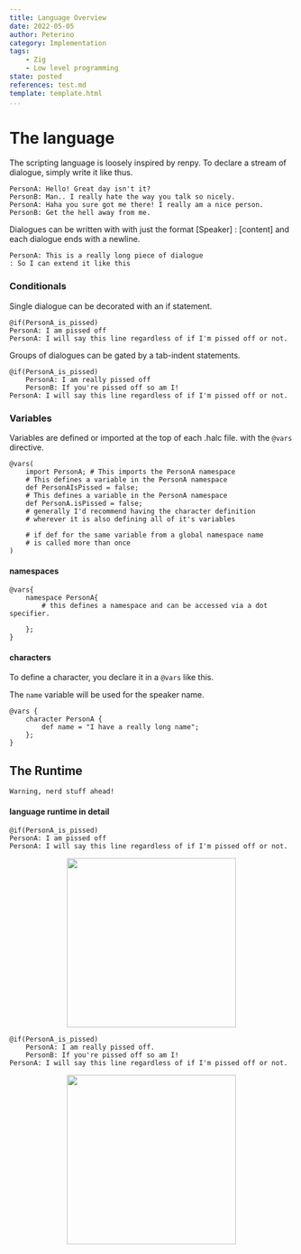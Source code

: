 ```yaml
---
title: Language Overview
date: 2022-05-05
author: Peterino
category: Implementation
tags: 
    - Zig
    - Low level programming
state: posted
references: test.md
template: template.html
...
```


# The language
The scripting language is loosely inspired by renpy. To declare a stream of dialogue, simply write it like thus.

```
PersonA: Hello! Great day isn't it?
PersonB: Man.. I really hate the way you talk so nicely.
PersonA: Haha you sure got me there! I really am a nice person.
PersonB: Get the hell away from me.
```


Dialogues can be written with with just the format \[Speaker\] : \[content\]
and each dialogue ends with a newline.

```
PersonA: This is a really long piece of dialogue 
: So I can extend it like this
```

### Conditionals

Single dialogue can be decorated with an if statement.

```
@if(PersonA_is_pissed)
PersonA: I am pissed off
PersonA: I will say this line regardless of if I'm pissed off or not.
```

Groups of dialogues can be gated by a tab-indent statements.

```
@if(PersonA_is_pissed)
    PersonA: I am really pissed off
    PersonB: If you're pissed off so am I!
PersonA: I will say this line regardless of if I'm pissed off or not.
```


### Variables

Variables are defined or imported at the top of each .halc file. with the `@vars` directive.

```
@vars(
    import PersonA; # This imports the PersonA namespace 
    # This defines a variable in the PersonA namespace
    def PersonAIsPissed = false; 
    # This defines a variable in the PersonA namespace
    def PersonA.isPissed = false; 
    # generally I'd recommend having the character definition 
    # wherever it is also defining all of it's variables

    # if def for the same variable from a global namespace name
    # is called more than once
)
```

#### namespaces

```
@vars{
    namespace PersonA{ 
        # this defines a namespace and can be accessed via a dot specifier.
        
    };
}
```

#### characters

To define a character, you declare it in a `@vars` like this.

The `name` variable will be used for the speaker name.

```
@vars {
    character PersonA { 
        def name = "I have a really long name"; 
    };
}
```


## The Runtime

`Warning, nerd stuff ahead!`

#### language runtime in detail

```
@if(PersonA_is_pissed)
PersonA: I am pissed off
PersonA: I will say this line regardless of if I'm pissed off or not.
```

<center><img  src="$ASSETPATH()/Lang_0.png" class="centerImage" width ="300"></center>

```
@if(PersonA_is_pissed)
    PersonA: I am really pissed off.
    PersonB: If you're pissed off so am I!
PersonA: I will say this line regardless of if I'm pissed off or not.
```


<center><img  src="$ASSETPATH()/Lang_1.png" class="centerImage" width ="300"></center>
